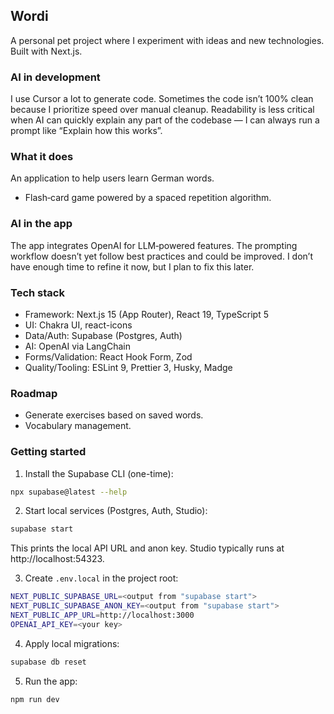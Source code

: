 ## Wordi

A personal pet project where I experiment with ideas and new technologies. Built with Next.js.

### AI in development

I use Cursor a lot to generate code. Sometimes the code isn’t 100% clean because I prioritize speed over manual cleanup. Readability is less critical when AI can quickly explain any part of the codebase — I can always run a prompt like “Explain how this works”.

### What it does

An application to help users learn German words.

- Flash‑card game powered by a spaced repetition algorithm.

### AI in the app

The app integrates OpenAI for LLM‑powered features.
The prompting workflow doesn’t yet follow best practices and could be improved. I don’t have enough time to refine it now, but I plan to fix this later.

### Tech stack

- Framework: Next.js 15 (App Router), React 19, TypeScript 5
- UI: Chakra UI, react-icons
- Data/Auth: Supabase (Postgres, Auth)
- AI: OpenAI via LangChain
- Forms/Validation: React Hook Form, Zod
- Quality/Tooling: ESLint 9, Prettier 3, Husky, Madge

### Roadmap

- Generate exercises based on saved words.
- Vocabulary management.

### Getting started

1. Install the Supabase CLI (one-time):

```bash
npx supabase@latest --help
```

2. Start local services (Postgres, Auth, Studio):

```bash
supabase start
```

This prints the local API URL and anon key. Studio typically runs at http://localhost:54323.

3. Create `.env.local` in the project root:

```bash
NEXT_PUBLIC_SUPABASE_URL=<output from "supabase start">
NEXT_PUBLIC_SUPABASE_ANON_KEY=<output from "supabase start">
NEXT_PUBLIC_APP_URL=http://localhost:3000
OPENAI_API_KEY=<your key>
```

4. Apply local migrations:

```bash
supabase db reset
```

5. Run the app:

```bash
npm run dev
```
